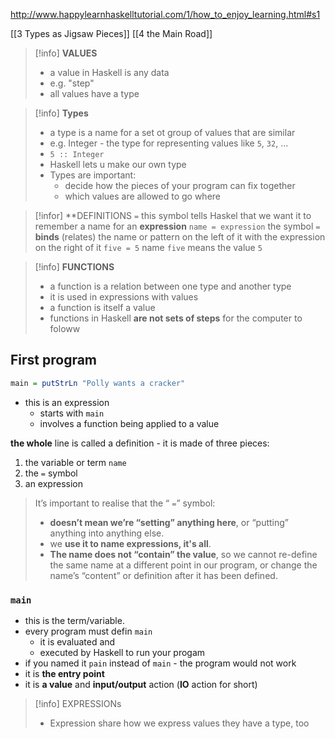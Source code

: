 http://www.happylearnhaskelltutorial.com/1/how_to_enjoy_learning.html#s1

[[3 Types as Jigsaw Pieces]]
[[4 the Main Road]]


>[!info] **VALUES**
>- a value in  Haskell is any data
>- e.g. "step"
>- all values have a type

>[!info] **Types**
>- a type is a name for a set ot group of values that are similar
>- e.g. Integer - the type for representing values like `5`, `32`, ...
>- `5 :: Integer`
>- Haskell lets u make our own type
>- Types are important:
>	- decide how the pieces of your program can fix together
>	- which values are allowed to go where

>[!infor] **DEFINITIONS
> ` = ` this symbol tells Haskel that we want it to remember a name for an **expression**
>`name = expression` 
>the symbol ` = `  **binds** (relates) the name  or pattern on the left of it with the expression on the right of it
>`five = 5` name `five` means the value `5`
>

>[!info] **FUNCTIONS**
>- a function is a relation between one type and another type
>- it is used in expressions with values
>- a function is itself a value
>- functions in Haskell **are not sets of steps** for the computer to foloww

## First program
```haskell
main = putStrLn "Polly wants a cracker"
```
- this is an expression
	- starts with `main`
	- involves a function being applied to a value

**the whole** line is called  a definition - it is made of three pieces:
1. the variable or term `name`
2. the ` = ` symbol
3. an expression

>It’s important to realise that the “ ` = `” symbol:
>	- **doesn’t mean we’re “setting” anything here**, or “putting” anything into anything else. 
>	- we **use it to name expressions, it's all**. 
>	- **The name does not “contain” the value**, so we cannot re-define the same name at a different point in our program, or change the name’s “content” or definition after it has been defined.

### `main`
- this is the term/variable.
- every program must defin `main`
	- it is evaluated and 
	- executed by Haskell to run your progam
- if you named it `pain` instead of `main` - the program would not work
- it is **the entry point** 
- it is **a value** and **input/output** action (**IO** action for short)

>[!info] EXPRESSIONs
>- Expression share how we express values
>they have a type, too












